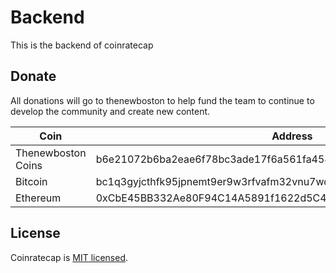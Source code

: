 # Backend
This is the backend of coinratecap

## Donate

All donations will go to thenewboston to help fund the team to continue to develop the community and create new content.

| Coin                                                       | Address                                                          |
| ---------------------------------------------------------- | ---------------------------------------------------------------- |
|  Thenewboston Coins                                        | b6e21072b6ba2eae6f78bc3ade17f6a561fa4582d5494a5120617f2027d38797 |
|  Bitcoin                                                   | bc1q3gyjcthfk95jpnemt9er9w3rfvafm32vnu7wqh                               |
|  Ethereum                                                  | 0xCbE45BB332Ae80F94C14A5891f1622d5C4B336B4                     |

## License

Coinratecap is [MIT licensed](http://opensource.org/licenses/MIT).
